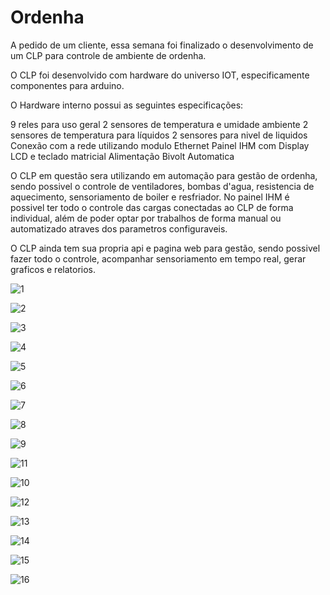 # Ordenha



A pedido de um cliente, essa semana foi finalizado o desenvolvimento de um CLP para controle de ambiente de ordenha.

O CLP foi desenvolvido com hardware do universo IOT, especificamente componentes para arduino.

O Hardware interno possui as seguintes especificações:

9 reles para uso geral
2 sensores de temperatura e umidade ambiente
2 sensores de temperatura para líquidos
2 sensores para nivel de liquidos
Conexão com a rede utilizando modulo Ethernet
Painel IHM com Display LCD e teclado matricial
Alimentação Bivolt Automatica


O CLP em questão sera utilizando em automação para gestão de ordenha, sendo possivel o controle
de ventiladores, bombas d'agua, resistencia de aquecimento, sensoriamento de boiler e resfriador.
No painel IHM é possivel ter todo o controle das cargas conectadas ao CLP de forma individual, além de poder optar por trabalhos de forma manual ou automatizado atraves dos parametros configuraveis.

O CLP ainda tem sua propria api e pagina web para gestão, sendo possivel fazer todo o controle, acompanhar sensoriamento em tempo real, gerar graficos e relatorios.


![1](https://github.com/pkaislan123/Ordenha/assets/19216392/4d3fa7d0-2901-4a45-9f4f-6a68469e893a)

![2](https://github.com/pkaislan123/Ordenha/assets/19216392/acf1372c-57dd-4893-9291-157e5608382b)

![3](https://github.com/pkaislan123/Ordenha/assets/19216392/ca4d0192-393e-4696-9c9c-caf4e3ebe740)

![4](https://github.com/pkaislan123/Ordenha/assets/19216392/85b57419-266a-4f95-bad4-85a57e38df9d)

![5](https://github.com/pkaislan123/Ordenha/assets/19216392/0596acf8-c20f-471a-8e77-e7b6a9f3ac55)

![6](https://github.com/pkaislan123/Ordenha/assets/19216392/97daf45d-5d3d-4f83-a96c-b8c286215f25)



![7](https://github.com/pkaislan123/Ordenha/assets/19216392/bc376c15-2b54-4185-b58d-c5d20e23c01a)


![8](https://github.com/pkaislan123/Ordenha/assets/19216392/afc7e72e-be18-4f36-acdd-ed45a17beaae)


![9](https://github.com/pkaislan123/Ordenha/assets/19216392/3972db38-a5cb-4647-9d1e-7e798945aa9c)


![11](https://github.com/pkaislan123/Ordenha/assets/19216392/7e925843-2e45-42ea-94e2-9fc02af606e9)


![10](https://github.com/pkaislan123/Ordenha/assets/19216392/1804f17d-6573-4100-a9b0-b726a0cdc310)

![12](https://github.com/pkaislan123/Ordenha/assets/19216392/d6392922-0ae1-42e3-96fa-5433610f8d3a)


![13](https://github.com/pkaislan123/Ordenha/assets/19216392/6e3fbf87-0b2d-4802-820e-e166cae1a691)

![14](https://github.com/pkaislan123/Ordenha/assets/19216392/ff25cbb9-f525-4598-804e-81e7a315ab5c)

![15](https://github.com/pkaislan123/Ordenha/assets/19216392/cd02d533-63a5-46de-9e8d-7720461d50e0)

![16](https://github.com/pkaislan123/Ordenha/assets/19216392/41af4276-91e6-401d-9635-8c1a19a2df5a)
